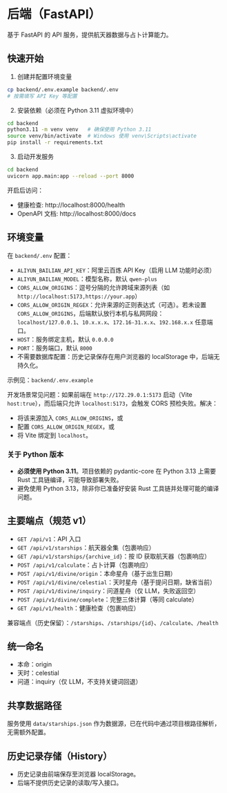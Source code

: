 # 后端（FastAPI）

基于 FastAPI 的 API 服务，提供航天器数据与占卜计算能力。

## 快速开始

1) 创建并配置环境变量

```bash
cp backend/.env.example backend/.env
# 按需填写 API Key 等配置
```

2) 安装依赖（必须在 Python 3.11 虚拟环境中）

```bash
cd backend
python3.11 -m venv venv   # 确保使用 Python 3.11
source venv/bin/activate  # Windows 使用 venv\Scripts\activate
pip install -r requirements.txt
```

3) 启动开发服务

```bash
cd backend
uvicorn app.main:app --reload --port 8000
```

开启后访问：
- 健康检查: http://localhost:8000/health
- OpenAPI 文档: http://localhost:8000/docs

## 环境变量

在 `backend/.env` 配置：

- `ALIYUN_BAILIAN_API_KEY`：阿里云百炼 API Key（启用 LLM 功能时必须）
- `ALIYUN_BAILIAN_MODEL`：模型名称，默认 `qwen-plus`
- `CORS_ALLOW_ORIGINS`：逗号分隔的允许跨域来源列表（如 `http://localhost:5173,https://your.app`）
- `CORS_ALLOW_ORIGIN_REGEX`：允许来源的正则表达式（可选）。若未设置 `CORS_ALLOW_ORIGINS`，后端默认放行本机与私网网段：`localhost/127.0.0.1`、`10.x.x.x`、`172.16-31.x.x`、`192.168.x.x` 任意端口。
- `HOST`：服务绑定主机，默认 `0.0.0.0`
- `PORT`：服务端口，默认 `8000`
- 不需要数据库配置：历史记录保存在用户浏览器的 localStorage 中，后端无持久化。

示例见：`backend/.env.example`

开发场景常见问题：如果前端在 `http://172.29.0.1:5173` 启动（Vite `host:true`），而后端只允许 `localhost:5173`，会触发 CORS 预检失败。解决：
- 将该来源加入 `CORS_ALLOW_ORIGINS`，或
- 配置 `CORS_ALLOW_ORIGIN_REGEX`，或
- 将 Vite 绑定到 `localhost`。

### 关于 Python 版本

- **必须使用 Python 3.11**。项目依赖的 pydantic-core 在 Python 3.13 上需要 Rust 工具链编译，可能导致部署失败。
- 避免使用 Python 3.13，除非你已准备好安装 Rust 工具链并处理可能的编译问题。

## 主要端点（规范 v1）

- `GET /api/v1`：API 入口
- `GET /api/v1/starships`：航天器全集（包裹响应）
- `GET /api/v1/starships/{archive_id}`：按 ID 获取航天器（包裹响应）
- `POST /api/v1/calculate`：占卜计算（包裹响应）
- `POST /api/v1/divine/origin`：本命星舟（基于出生日期）
- `POST /api/v1/divine/celestial`：天时星舟（基于提问日期，缺省当前）
- `POST /api/v1/divine/inquiry`：问道星舟（仅 LLM，失败返回空）
- `POST /api/v1/divine/complete`：完整三体计算（等同 calculate）
- `GET /api/v1/health`：健康检查（包裹响应）

兼容端点（历史保留）：`/starships`、`/starships/{id}`、`/calculate`、`/health`

## 统一命名

- 本命：origin
- 天时：celestial
- 问道：inquiry（仅 LLM，不支持关键词回退）

## 共享数据路径

服务使用 `data/starships.json` 作为数据源，已在代码中通过项目根路径解析，无需额外配置。

## 历史记录存储（History）

- 历史记录由前端保存至浏览器 localStorage。
- 后端不提供历史记录的读取/写入接口。

